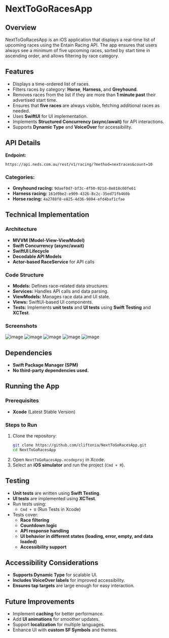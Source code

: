# NextToGoRacesApp

## Overview
NextToGoRacesApp is an iOS application that displays a real-time list of upcoming races using the Entain Racing API. The app ensures that users always see a minimum of five upcoming races, sorted by start time in ascending order, and allows filtering by race category.

## Features
- Displays a time-ordered list of races.
- Filters races by category: **Horse**, **Harness**, and **Greyhound**.
- Removes races from the list if they are more than **1 minute past** their advertised start time.
- Ensures that **five races** are always visible, fetching additional races as needed.
- Uses **SwiftUI** for UI implementation.
- Implements **Structured Concurrency (async/await)** for API interactions.
- Supports **Dynamic Type** and **VoiceOver** for accessibility.

## API Details
**Endpoint:**  
```
https://api.neds.com.au/rest/v1/racing/?method=nextraces&count=10
```

### Categories:
- **Greyhound racing:** `9daef0d7-bf3c-4f50-921d-8e818c60fe61`
- **Harness racing:** `161d9be2-e909-4326-8c2c-35ed71fb460b`
- **Horse racing:** `4a2788f8-e825-4d36-9894-efd4baf1cfae`

## Technical Implementation
### Architecture
- **MVVM (Model-View-ViewModel)**
- **Swift Concurrency (async/await)**
- **SwiftUI Lifecycle**
- **Decodable API Models**
- **Actor-based RaceService** for API calls

### Code Structure
- **Models:** Defines race-related data structures.
- **Services:** Handles API calls and data parsing.
- **ViewModels:** Manages race data and UI state.
- **Views:** SwiftUI-based UI components.
- **Tests:** Implements **unit tests** and **UI tests** using **Swift Testing** and **XCTest**.

### Screenshots
![image](https://github.com/user-attachments/assets/418035d4-974b-46b9-aa06-1694a3d19962)
![image](https://github.com/user-attachments/assets/29f232b8-1ff2-479e-83ec-2106846c917a)
![image](https://github.com/user-attachments/assets/4ab1a758-048b-4f7a-a1fc-719e26a9aaf4)
![image](https://github.com/user-attachments/assets/f1253ee9-38ac-47d9-896f-eb88972b360f)
![image](https://github.com/user-attachments/assets/e9b80cea-7393-434c-88a5-5f04955d0ed9)

## Dependencies
- **Swift Package Manager (SPM)**
- **No third-party dependencies used.**

## Running the App
### Prerequisites
- **Xcode** (Latest Stable Version)

### Steps to Run
1. Clone the repository:
   ```sh
   git clone https://github.com/cliftonia/NextToGoRacesApp.git
   cd NextToGoRacesApp
   ```
2. Open `NextToGoRacesApp.xcodeproj` in Xcode.
3. Select an **iOS simulator** and run the project (`Cmd + R`).

## Testing
- **Unit tests** are written using **Swift Testing**.
- **UI tests** are implemented using **XCTest**.
- Run tests using:
  - `Cmd + U` (Run Tests in Xcode)
- Tests cover:
  - **Race filtering**
  - **Countdown logic**
  - **API response handling**
  - **UI behavior in different states (loading, error, empty, and data loaded)**
  - **Accessibility support**

## Accessibility Considerations
- **Supports Dynamic Type** for scalable UI.
- **Includes VoiceOver labels** for improved accessibility.
- **Ensures tap targets** are large enough for easy interaction.

## Future Improvements
- Implement **caching** for better performance.
- Add **UI animations** for smoother updates.
- Support **localization** for multiple languages.
- Enhance UI with **custom SF Symbols** and themes.

